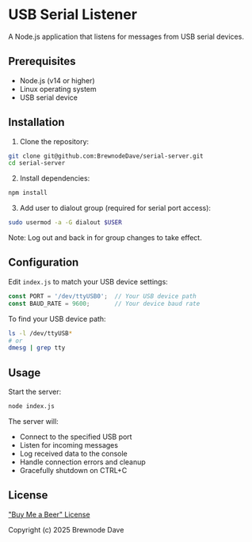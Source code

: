 # USB Serial Listener

A Node.js application that listens for messages from USB serial devices.

## Prerequisites

- Node.js (v14 or higher)
- Linux operating system
- USB serial device

## Installation

1. Clone the repository:
```bash
git clone git@github.com:BrewnodeDave/serial-server.git
cd serial-server
```

2. Install dependencies:
```bash
npm install
```

3. Add user to dialout group (required for serial port access):
```bash
sudo usermod -a -G dialout $USER
```
Note: Log out and back in for group changes to take effect.

## Configuration

Edit `index.js` to match your USB device settings:

```javascript
const PORT = '/dev/ttyUSB0';  // Your USB device path
const BAUD_RATE = 9600;       // Your device baud rate
```

To find your USB device path:
```bash
ls -l /dev/ttyUSB*
# or
dmesg | grep tty
```

## Usage

Start the server:
```bash
node index.js
```

The server will:
- Connect to the specified USB port
- Listen for incoming messages
- Log received data to the console
- Handle connection errors and cleanup
- Gracefully shutdown on CTRL+C

## License

["Buy Me a Beer" License](LICENSE)

Copyright (c) 2025 Brewnode Dave

